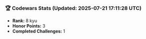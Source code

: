 ### 🏆 Codewars Stats (Updated: 2025-07-21 17:11:28 UTC)

- **Rank:** 8 kyu
- **Honor Points:** 3
- **Completed Challenges:** 1
